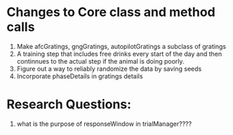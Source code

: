 # Changes to Core class and method calls
1. Make afcGratings, gngGratings, autopilotGratings a subclass of gratings
2. A training step that includes free drinks every start of the day and then continnues to the actual step if the animal is doing poorly.
3. Figure out a way to reliably randomize the data by saving seeds
4. Incorporate phaseDetails in gratings details

# Research Questions:
1. what is the purpose of responseWindow in trialManager????
